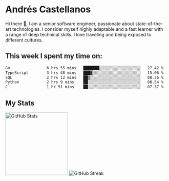 # Andrés Castellanos

Hi there 👋, I am a senior software engineer, passionate about state-of-the-art technologies. I consider myself highly adaptable and a fast learner with a range of deep technical skills. I love traveling and being exposed to different cultures.

## This week I spent my time on:

<!--START_SECTION:waka-->

```txt
Go                6 hrs 55 mins   ███████░░░░░░░░░░░░░░░░░░   27.42 %
TypeScript        3 hrs 48 mins   ███▓░░░░░░░░░░░░░░░░░░░░░   15.06 %
SQL               2 hrs 12 mins   ██▒░░░░░░░░░░░░░░░░░░░░░░   08.76 %
Python            2 hrs 9 mins    ██░░░░░░░░░░░░░░░░░░░░░░░   08.54 %
C                 1 hr 51 mins    ██░░░░░░░░░░░░░░░░░░░░░░░   07.37 %
```

<!--END_SECTION:waka-->

## My Stats

<img height="195" src="https://github-readme-stats.vercel.app/api?username=andrescv&show_icons=true&theme=onedark&hide_border=true&card_width=495" alt="GitHub Stats" />

<img src="https://streak-stats.demolab.com?user=andrescv&theme=one-dark-pro&hide_border=true" alt="GitHub Streak" />
